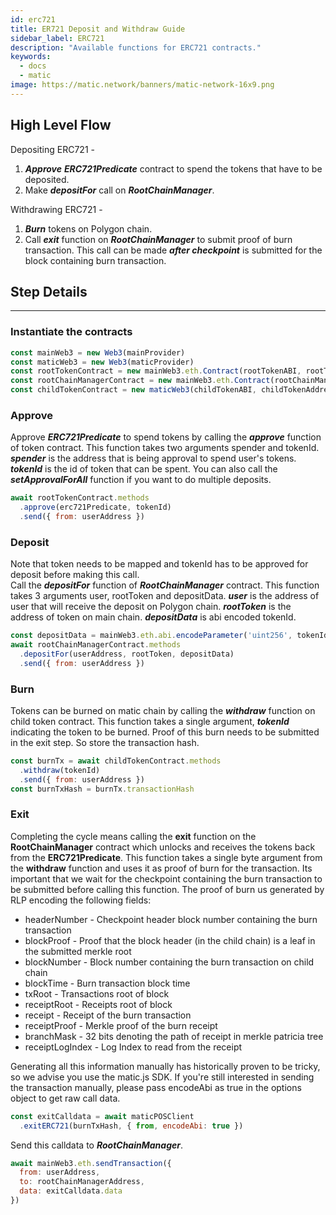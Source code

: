 ```yaml
---
id: erc721
title: ER721 Deposit and Withdraw Guide
sidebar_label: ERC721
description: "Available functions for ERC721 contracts."
keywords:
  - docs
  - matic
image: https://matic.network/banners/matic-network-16x9.png
---
```


## High Level Flow

Depositing ERC721 -

1. **_Approve_** **_ERC721Predicate_** contract to spend the tokens that have to be deposited.
2. Make **_depositFor_** call on **_RootChainManager_**.

Withdrawing ERC721 -

1. **_Burn_** tokens on Polygon chain.
2. Call **_exit_** function on **_RootChainManager_** to submit proof of burn transaction. This call can be made **_after checkpoint_** is submitted for the block containing burn transaction.

## Step Details
---

### Instantiate the contracts
```js
const mainWeb3 = new Web3(mainProvider)
const maticWeb3 = new Web3(maticProvider)
const rootTokenContract = new mainWeb3.eth.Contract(rootTokenABI, rootTokenAddress)
const rootChainManagerContract = new mainWeb3.eth.Contract(rootChainManagerABI, rootChainManagerAddress)
const childTokenContract = new maticWeb3(childTokenABI, childTokenAddress)
```

### Approve
Approve **_ERC721Predicate_** to spend tokens by calling the **_approve_** function of token contract. This function takes two arguments spender and tokenId. **_spender_** is the address that is being approval to spend user's tokens. **_tokenId_** is the id of token that can be spent. You can also call the **_setApprovalForAll_** function if you want to do multiple deposits.
```js
await rootTokenContract.methods
  .approve(erc721Predicate, tokenId)
  .send({ from: userAddress })
```

### Deposit
Note that token needs to be mapped and tokenId has to be approved for deposit before making this call.  
Call the **_depositFor_** function of **_RootChainManager_** contract. This function takes 3 arguments user, rootToken and depositData. **_user_** is the address of user that will receive the deposit on Polygon chain. **_rootToken_** is the address of token on main chain. **_depositData_** is abi encoded tokenId.
```js
const depositData = mainWeb3.eth.abi.encodeParameter('uint256', tokenId)
await rootChainManagerContract.methods
  .depositFor(userAddress, rootToken, depositData)
  .send({ from: userAddress })
```

### Burn
Tokens can be burned on matic chain by calling the **_withdraw_** function on child token contract. This function takes a single argument, **_tokenId_** indicating the token to be burned. Proof of this burn needs to be submitted in the exit step. So store the transaction hash.
```js
const burnTx = await childTokenContract.methods
  .withdraw(tokenId)
  .send({ from: userAddress })
const burnTxHash = burnTx.transactionHash
```

### Exit
Completing the cycle means calling the **exit** function on the **RootChainManager** contract which unlocks and receives the tokens back from the **ERC721Predicate**. This function takes a single byte argument from the **withdraw** function and uses it as proof of burn for the transaction. Its important that we wait for the checkpoint containing the burn transaction to be submitted before calling this function. The proof of burn us generated by RLP encoding the following fields:

- headerNumber - Checkpoint header block number containing the burn transaction
- blockProof - Proof that the block header (in the child chain) is a leaf in the submitted merkle root
- blockNumber - Block number containing the burn transaction on child chain
- blockTime - Burn transaction block time
- txRoot - Transactions root of block
- receiptRoot - Receipts root of block
- receipt - Receipt of the burn transaction
- receiptProof - Merkle proof of the burn receipt
- branchMask - 32 bits denoting the path of receipt in merkle patricia tree
- receiptLogIndex - Log Index to read from the receipt

Generating all this information manually has historically proven to be tricky, so we advise you use the matic.js SDK. If you're still interested in sending the transaction manually, please pass encodeAbi as true in the options object to get raw call data.

```js
const exitCalldata = await maticPOSClient
  .exitERC721(burnTxHash, { from, encodeAbi: true })
```

Send this calldata to **_RootChainManager_**.
```js
await mainWeb3.eth.sendTransaction({
  from: userAddress,
  to: rootChainManagerAddress,
  data: exitCalldata.data
})
```
